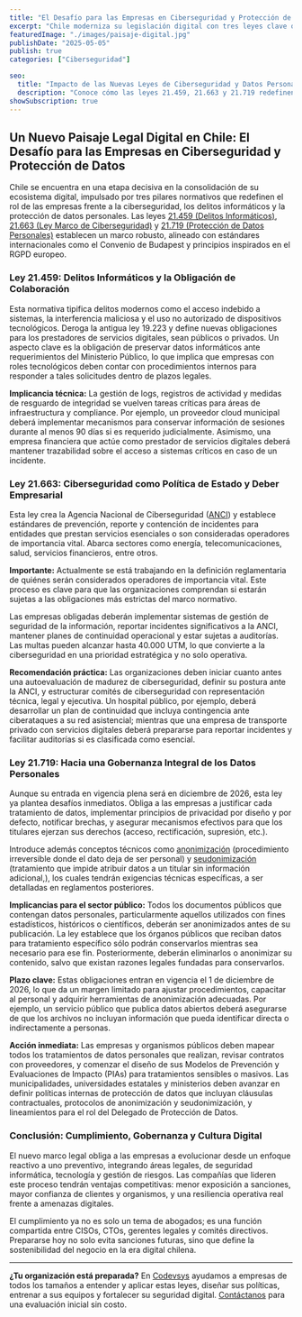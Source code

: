 ```yaml
---
title: "El Desafío para las Empresas en Ciberseguridad y Protección de Datos"
excerpt: "Chile moderniza su legislación digital con tres leyes clave que obligan a las empresas a reforzar sus prácticas de ciberseguridad y protección de datos personales."
featuredImage: "./images/paisaje-digital.jpg"
publishDate: "2025-05-05"
publish: true
categories: ["Ciberseguridad"]

seo:
  title: "Impacto de las Nuevas Leyes de Ciberseguridad y Datos Personales en Empresas Chilenas"
  description: "Conoce cómo las leyes 21.459, 21.663 y 21.719 redefinen la ciberseguridad y la protección de datos en el ecosistema empresarial chileno."
showSubscription: true
---
```


## Un Nuevo Paisaje Legal Digital en Chile: El Desafío para las Empresas en Ciberseguridad y Protección de Datos

Chile se encuentra en una etapa decisiva en la consolidación de su ecosistema digital, impulsado por tres pilares normativos que redefinen el rol de las empresas frente a la ciberseguridad, los delitos informáticos y la protección de datos personales. Las leyes [21.459 (Delitos Informáticos)](https://www.bcn.cl/leychile/navegar?idNorma=1172967), [21.663 (Ley Marco de Ciberseguridad)](https://www.bcn.cl/leychile/navegar?idNorma=1184049) y [21.719 (Protección de Datos Personales)](https://www.bcn.cl/leychile/navegar?idNorma=1189994) establecen un marco robusto, alineado con estándares internacionales como el Convenio de Budapest y principios inspirados en el RGPD europeo.

### Ley 21.459: Delitos Informáticos y la Obligación de Colaboración

Esta normativa tipifica delitos modernos como el acceso indebido a sistemas, la interferencia maliciosa y el uso no autorizado de dispositivos tecnológicos. Deroga la antigua ley 19.223 y define nuevas obligaciones para los prestadores de servicios digitales, sean públicos o privados. Un aspecto clave es la obligación de preservar datos informáticos ante requerimientos del Ministerio Público, lo que implica que empresas con roles tecnológicos deben contar con procedimientos internos para responder a tales solicitudes dentro de plazos legales.

**Implicancia técnica:** La gestión de logs, registros de actividad y medidas de resguardo de integridad se vuelven tareas críticas para áreas de infraestructura y compliance. Por ejemplo, un proveedor cloud municipal deberá implementar mecanismos para conservar información de sesiones durante al menos 90 días si es requerido judicialmente. Asimismo, una empresa financiera que actúe como prestador de servicios digitales deberá mantener trazabilidad sobre el acceso a sistemas críticos en caso de un incidente.

### Ley 21.663: Ciberseguridad como Política de Estado y Deber Empresarial

Esta ley crea la Agencia Nacional de Ciberseguridad ([ANCI](https://anci.gob.cl/)) y establece estándares de prevención, reporte y contención de incidentes para entidades que prestan servicios esenciales o son consideradas operadores de importancia vital. Abarca sectores como energía, telecomunicaciones, salud, servicios financieros, entre otros.

**Importante:** Actualmente se está trabajando en la definición reglamentaria de quiénes serán considerados operadores de importancia vital. Este proceso es clave para que las organizaciones comprendan si estarán sujetas a las obligaciones más estrictas del marco normativo.

Las empresas obligadas deberán implementar sistemas de gestión de seguridad de la información, reportar incidentes significativos a la ANCI, mantener planes de continuidad operacional y estar sujetas a auditorías. Las multas pueden alcanzar hasta 40.000 UTM, lo que convierte a la ciberseguridad en una prioridad estratégica y no solo operativa.

**Recomendación práctica:** Las organizaciones deben iniciar cuanto antes una autoevaluación de madurez de ciberseguridad, definir su postura ante la ANCI, y estructurar comités de ciberseguridad con representación técnica, legal y ejecutiva. Un hospital público, por ejemplo, deberá desarrollar un plan de continuidad que incluya contingencia ante ciberataques a su red asistencial; mientras que una empresa de transporte privado con servicios digitales deberá prepararse para reportar incidentes y facilitar auditorías si es clasificada como esencial.

### Ley 21.719: Hacia una Gobernanza Integral de los Datos Personales

Aunque su entrada en vigencia plena será en diciembre de 2026, esta ley ya plantea desafíos inmediatos. Obliga a las empresas a justificar cada tratamiento de datos, implementar principios de privacidad por diseño y por defecto, notificar brechas, y asegurar mecanismos efectivos para que los titulares ejerzan sus derechos (acceso, rectificación, supresión, etc.).

Introduce además conceptos técnicos como [anonimización](https://www.pjud.cl/docs/download/57691) (procedimiento irreversible donde el dato deja de ser personal) y [seudonimización](https://cloud.google.com/sensitive-data-protection/docs/pseudonymization?hl=es-419) (tratamiento que impide atribuir datos a un titular sin información adicional,), los cuales tendrán exigencias técnicas específicas, a ser detalladas en reglamentos posteriores.

**Implicancias para el sector público:** Todos los documentos públicos que contengan datos personales, particularmente aquellos utilizados con fines estadísticos, históricos o científicos, deberán ser anonimizados antes de su publicación. La ley establece que los órganos públicos que reciban datos para tratamiento específico sólo podrán conservarlos mientras sea necesario para ese fin. Posteriormente, deberán eliminarlos o anonimizar su contenido, salvo que existan razones legales fundadas para conservarlos.

**Plazo clave:** Estas obligaciones entran en vigencia el 1 de diciembre de 2026, lo que da un margen limitado para ajustar procedimientos, capacitar al personal y adquirir herramientas de anonimización adecuadas. Por ejemplo, un servicio público que publica datos abiertos deberá asegurarse de que los archivos no incluyan información que pueda identificar directa o indirectamente a personas.

**Acción inmediata:** Las empresas y organismos públicos deben mapear todos los tratamientos de datos personales que realizan, revisar contratos con proveedores, y comenzar el diseño de sus Modelos de Prevención y Evaluaciones de Impacto (PIAs) para tratamientos sensibles o masivos. Las municipalidades, universidades estatales y ministerios deben avanzar en definir políticas internas de protección de datos que incluyan cláusulas contractuales, protocolos de anonimización y seudonimización, y lineamientos para el rol del Delegado de Protección de Datos.

### Conclusión: Cumplimiento, Gobernanza y Cultura Digital

El nuevo marco legal obliga a las empresas a evolucionar desde un enfoque reactivo a uno preventivo, integrando áreas legales, de seguridad informática, tecnología y gestión de riesgos. Las compañías que lideren este proceso tendrán ventajas competitivas: menor exposición a sanciones, mayor confianza de clientes y organismos, y una resiliencia operativa real frente a amenazas digitales.

El cumplimiento ya no es solo un tema de abogados; es una función compartida entre CISOs, CTOs, gerentes legales y comités directivos. Prepararse hoy no solo evita sanciones futuras, sino que define la sostenibilidad del negocio en la era digital chilena.

---

**¿Tu organización está preparada?** En [Codevsys](https://www.codevsys.cl) ayudamos a empresas de todos los tamaños a entender y aplicar estas leyes, diseñar sus políticas, entrenar a sus equipos y fortalecer su seguridad digital. [Contáctanos](https://www.codevsys.cl/contacto) para una evaluación inicial sin costo.


